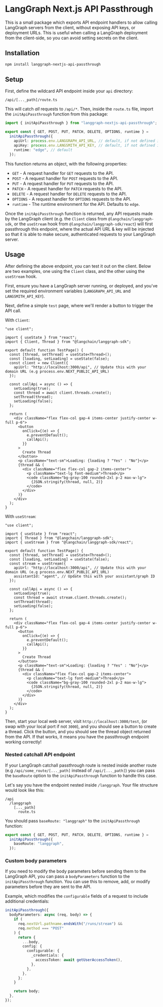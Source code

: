 # LangGraph Next.js API Passthrough

This is a small package which exports API endpoint handlers to allow calling LangGraph servers from the client, without exposing API keys, or deployment URLs. This is useful when calling a LangGraph deployment from the client-side, so you can avoid setting secrets on the client.

## Installation

```bash
npm install langgraph-nextjs-api-passthrough
```

## Setup

First, define the wildcard API endpoint inside your `api` directory:

`/api/[..._path]/route.ts`

This will catch _all_ requests to `/api/*`. Then, inside the `route.ts` file, import the `initApiPassthrough` function from this package:

```typescript route.ts
import { initApiPassthrough } from "langgraph-nextjs-api-passthrough";

export const { GET, POST, PUT, PATCH, DELETE, OPTIONS, runtime } =
  initApiPassthrough({
    apiUrl: process.env.LANGGRAPH_API_URL, // default, if not defined it will attempt to read process.env.LANGGRAPH_API_URL
    apiKey: process.env.LANGSMITH_API_KEY, // default, if not defined it will attempt to read process.env.LANGSMITH_API_KEY
    runtime: "edge", // default
  });
```

This function returns an object, with the following properties:

- `GET` - A request handler for `GET` requests to the API.
- `POST` - A request handler for `POST` requests to the API.
- `PUT` - A request handler for `PUT` requests to the API.
- `PATCH` - A request handler for `PATCH` requests to the API.
- `DELETE` - A request handler for `DELETE` requests to the API.
- `OPTIONS` - A request handler for `OPTIONS` requests to the API.
- `runtime` - The runtime environment for the API. Defaults to `edge`.

Once the `initApiPassthrough` function is returned, any API requests made by the LangGraph client (e.g. the `Client` class from `@langchain/langgraph-sdk`, or the `useStream` hook from `@langchain/langgraph-sdk/react`) will first passthrough this endpoint, where the actual API URL & key will be injected so that it is able to make secure, authenticated requests to your LangGraph server.

## Usage

After defining the above endpoint, you can test it out on the client. Below are two examples, one using the `Client` class, and the other using the `useStream` hook.

First, ensure you have a LangGraph server running, or deployed, and you've set the required environment variables (`LANGGRAPH_API_URL` and `LANGSMITH_API_KEY`).

Next, define a simple `test` page, where we'll render a button to trigger the API call.

With `Client`:

```tsx test/page.tsx
"use client";

import { useState } from "react";
import { Client, Thread } from "@langchain/langgraph-sdk";

export default function TestPage() {
  const [thread, setThread] = useState<Thread>();
  const [loading, setLoading] = useState(false);
  const client = new Client({
    apiUrl: "http://localhost:3000/api", // Update this with your domain URL (e.g process.env.NEXT_PUBLIC_API_URL)
  });

  const callApi = async () => {
    setLoading(true);
    const thread = await client.threads.create();
    setThread(thread);
    setLoading(false);
  };

  return (
    <div className="flex flex-col gap-4 items-center justify-center w-full p-6">
      <button
        onClick={(e) => {
          e.preventDefault();
          callApi();
        }}
      >
        Create Thread
      </button>
      <p className="text-sm">Loading: {loading ? "Yes" : "No"}</p>
      {thread && (
        <div className="flex flex-col gap-2 items-center">
          <p className="text-lg font-medium">Thread</p>
          <code className="bg-gray-100 rounded-2xl p-2 max-w-lg">
            {JSON.stringify(thread, null, 2)}
          </code>
        </div>
      )}
    </div>
  );
}
```

With `useStream`:

```tsx test/page.tsx
"use client";

import { useState } from "react";
import { Thread } from "@langchain/langgraph-sdk";
import { useStream } from "@langchain/langgraph-sdk/react";

export default function TestPage() {
  const [thread, setThread] = useState<Thread>();
  const [loading, setLoading] = useState(false);
  const stream = useStream({
    apiUrl: "http://localhost:3000/api", // Update this with your domain URL (e.g process.env.NEXT_PUBLIC_API_URL)
    assistantId: "agent", // Update this with your assistant/graph ID
  });

  const callApi = async () => {
    setLoading(true);
    const thread = await stream.client.threads.create();
    setThread(thread);
    setLoading(false);
  };

  return (
    <div className="flex flex-col gap-4 items-center justify-center w-full p-6">
      <button
        onClick={(e) => {
          e.preventDefault();
          callApi();
        }}
      >
        Create Thread
      </button>
      <p className="text-sm">Loading: {loading ? "Yes" : "No"}</p>
      {thread && (
        <div className="flex flex-col gap-2 items-center">
          <p className="text-lg font-medium">Thread</p>
          <code className="bg-gray-100 rounded-2xl p-2 max-w-lg">
            {JSON.stringify(thread, null, 2)}
          </code>
        </div>
      )}
    </div>
  );
}
```

Then, start your local web server, visit `http://localhost:3000/test`, (or swap with your local port if not `3000`), and you should see a button to create a thread. Click the button, and you should see the thread object returned from the API. If that works, it means you have the passthrough endpoint working correctly!

### Nested catchall API endpoint

If your LangGraph catchall passthrough route is nested inside another route (e.g `/api/some_route/[..._path]` instead of `/api/[..._path]`) you can pass the `baseRoute` option to the `initApiPassthrough` function to handle this case.

Let's say you have the endpoint nested inside `/langgraph`. Your file structure would look like this:

```
/api
  /langgraph
    [..._path]
      route.ts
```

You should pass `baseRoute: "langgraph"` to the `initApiPassthrough` function:

```typescript
export const { GET, POST, PUT, PATCH, DELETE, OPTIONS, runtime } =
  initApiPassthrough({
    baseRoute: "langgraph",
  });
```

### Custom body parameters

If you need to modify the body parameters before sending them to the LangGraph API, you can pass a `bodyParameters` function to the `initApiPassthrough` function. You can use this to remove, add, or modify parameters before they are sent to the API.

Example, which modifies the `configurable` fields of a request to include additional credentials:

```typescript
initApiPassthrough({
  bodyParameters: async (req, body) => {
    if (
      req.nextUrl.pathname.endsWith("/runs/stream") &&
      req.method === "POST"
    ) {
      return {
        ...body,
        config: {
          configurable: {
            _credentials: {
              accessToken: await getUserAccessToken(),
            },
          },
        },
      };
    }

    return body;
  },
});
```
